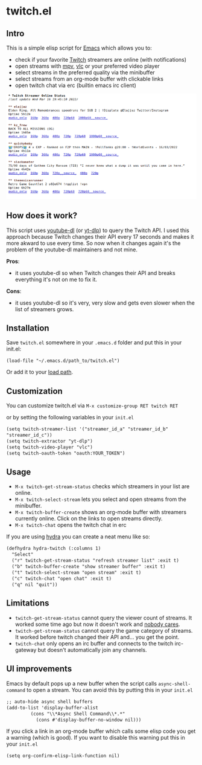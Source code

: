 # twitch.el

## Intro
This is a simple elisp script for [Emacs](https://www.gnu.org/software/emacs/) which allows you to:

- check if your favorite [Twitch](https://twitch.tv) streamers are online (with notifications)
- open streams with [mpv](https://github.com/mpv-player/mpv), [vlc](https://github.com/videolan/vlc) or your preferred video player
- select streams in the preferred quality via the minibuffer
- select streams from an org-mode buffer with clickable links
- open twitch chat via erc (builtin emacs irc client)

![image](https://github.com/aroess/twitch.el/blob/main/twitch-org-buffer.png?raw=true)

## How does it work?
This script uses [youtube-dl](https://github.com/ytdl-org/youtube-dl) (or [yt-dlp](https://github.com/yt-dlp/yt-dlp)) to query the Twitch API. I used this
approach because Twitch changes their API every 17 seconds and makes
it more akward to use every time. So now when it changes again it's
the problem of the youtube-dl maintainers and not mine. 

**Pros**:
- it uses youtube-dl so when Twitch changes their API and breaks everything it's not on me to fix it.

**Cons**:
- it uses youtube-dl so it's very, very slow and gets even slower when the list of streamers grows.

## Installation
Save `twitch.el` somewhere in your `.emacs.d` folder and put this in your init.el:

```elisp
(load-file "~/.emacs.d/path_to/twitch.el")
```

Or add it to your [load path](https://www.emacswiki.org/emacs/LoadPath).

## Customization
You can customize twitch.el via `M-x customize-group RET twitch RET`

or by setting the following variables in your `init.el`

```elisp
(setq twitch-streamer-list '("streamer_id_a" "streamer_id_b" "streamer_id_c"))
(setq twitch-extractor "yt-dlp")
(setq twitch-video-player "vlc")
(setq twitch-oauth-token "oauth:YOUR_TOKEN")
```

## Usage
- `M-x twitch-get-stream-status` checks which streamers in your list are online. 
- `M-x twitch-select-stream` lets you select and open streams from the minibuffer.
- `M-x twitch-buffer-create` shows an org-mode buffer with streamers currently online. Click on the links to open streams directly.
- `M-x twitch-chat` opens the twitch chat in erc

If you are using [hydra](https://github.com/abo-abo/hydra) you can create a neat menu like so:

```elisp
(defhydra hydra-twitch (:columns 1)
  "Select"
  ("r" twitch-get-stream-status "refresh streamer list" :exit t)
  ("b" twitch-buffer-create "show streamer buffer" :exit t)
  ("t" twitch-select-stream "open stream" :exit t)
  ("c" twitch-chat "open chat" :exit t)
  ("q" nil "quit"))

```

## Limitations
- `twitch-get-stream-status` cannot query the viewer count of streams. It worked some time ago but now it doesn't work and [nobody cares](https://github.com/yt-dlp/yt-dlp/issues/1880).
- `twitch-get-stream-status` cannot query the game category of streams. It worked before twitch changed their API and... you get the point.
- `twitch-chat` only opens an irc buffer and connects to the twitch irc-gateway but doesn't automatically join any channels.

## UI improvements
Emacs by default pops up a new buffer when the script calls `async-shell-command` to open a stream. You can avoid this by putting this in your `init.el`

```elisp
;; auto-hide async shell buffers
(add-to-list 'display-buffer-alist
	     (cons "\\*Async Shell Command\\*.*"
		   (cons #'display-buffer-no-window nil)))
```

If you click a link in an org-mode buffer which calls some elisp code you get a warning (which is good). If you want to disable this warning put this in your `init.el`


```elisp
(setq org-confirm-elisp-link-function nil)
```
